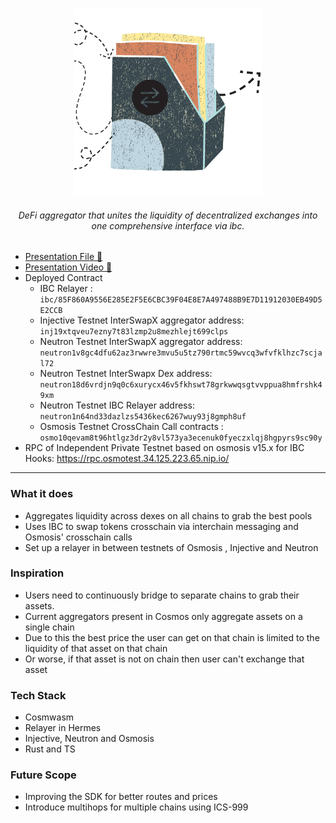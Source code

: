 <p align="center"><img src="/client/public/img/main.png" width="300"></p>
<h6 align="center">DeFi aggregator that unites the liquidity of decentralized exchanges into one comprehensive interface via ibc.</h6>

- [Presentation File 🔗](https://github.com/BakaOtaku/InterSwapX/blob/main/InterSwapX.pdf)
- [Presentation Video 🔗](https://vimeo.com/824908962)
- Deployed Contract
  - IBC Relayer : `ibc/85F860A9556E285E2F5E6CBC39F04E8E7A497488B9E7D11912030EB49D5E2CCB`
  - Injective Testnet InterSwapX aggregator address: `inj19xtqveu7ezny7t83lzmp2u8mezhlejt699clps`
  - Neutron Testnet InterSwapX aggregator address: `neutron1v8gc4dfu62az3rwwre3mvu5u5tz790rtmc59wvcq3wfvfklhzc7scjal72`
  - Neutron Testnet InterSwapx Dex address: `neutron18d6vrdjn9q0c6xurycx46v5fkhswt78grkwwqsgtvvppua8hmfrshk49xm`
  - Neutron Testnet IBC Relayer address: `neutron1n64nd33dazlzs5436kec6267wuy93j8gmph8uf`
  - Osmosis Testnet CrossChain Call contracts : `osmo10qevam8t96htlgz3dr2y8vl573ya3ecenuk0fyeczxlqj8hgpyrs9sc90y`
- RPC of Independent Private Testnet based on osmosis v15.x for IBC Hooks: https://rpc.osmotest.34.125.223.65.nip.io/

---

### What it does

- Aggregates liquidity across dexes on all chains to grab the best pools
- Uses IBC to swap tokens crosschain via interchain messaging and Osmosis' crosschain calls
- Set up a relayer in between testnets of Osmosis , Injective and Neutron

### Inspiration

- Users need to continuously bridge to separate chains to grab their assets.
- Current aggregators present in Cosmos only aggregate assets on a single chain
- Due to this the best price the user can get on that chain is limited to the liquidity of that asset on that chain
- Or worse, if that asset is not on chain then user can't exchange that asset

### Tech Stack

- Cosmwasm
- Relayer in Hermes
- Injective, Neutron and Osmosis
- Rust and TS

### Future Scope

- Improving the SDK for better routes and prices
- Introduce multihops for multiple chains using ICS-999
